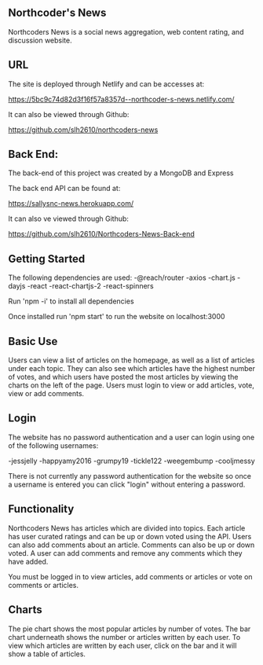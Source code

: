 ## Northcoder's News

Northcoders News is a social news aggregation, web content rating, and discussion website.

## URL

The site is deployed through Netlify and can be accesses at:

https://5bc9c74d82d3f16f57a8357d--northcoder-s-news.netlify.com/

It can also be viewed through Github:

https://github.com/slh2610/northcoders-news

## Back End:

The back-end of this project was created by a MongoDB and Express

The back end API can be found at:

https://sallysnc-news.herokuapp.com/

It can also ve viewed through Github:

https://github.com/slh2610/Northcoders-News-Back-end

## Getting Started

The following dependencies are used:
-@reach/router
-axios
-chart.js
-dayjs
-react
-react-chartjs-2
-react-spinners

Run 'npm -i' to install all dependencies

Once installed run 'npm start' to run the website on localhost:3000

## Basic Use

Users can view a list of articles on the homepage, as well as a list of articles under each topic. They can also see which articles have the highest number of votes, and which users have posted the most articles by viewing the charts on the left of the page.
Users must login to view or add articles, vote, view or add comments.

## Login

The website has no password authentication and a user can login using one of the following usernames:

-jessjelly
-happyamy2016
-grumpy19
-tickle122
-weegembump
-cooljmessy

There is not currently any password authentication for the website so once a username is entered you can click "login" without entering a password.

## Functionality

Northcoders News has articles which are divided into topics. Each article has user curated ratings and can be up or down voted using the API. Users can also add comments about an article. Comments can also be up or down voted. A user can add comments and remove any comments which they have added.

You must be logged in to view articles, add comments or articles or vote on comments or articles.

## Charts

The pie chart shows the most popular articles by number of votes.
The bar chart underneath shows the number or articles written by each user. To view which articles are written by each user, click on the bar and it will show a table of articles.
